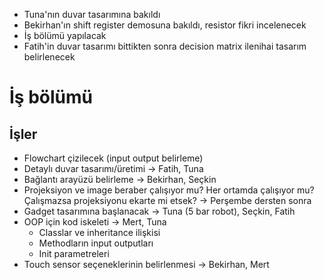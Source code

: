 - Tuna'nın duvar tasarımına bakıldı
- Bekirhan'ın shift register demosuna bakıldı, resistor fikri incelenecek
- İş bölümü yapılacak
- Fatih'in duvar tasarımı bittikten sonra decision matrix ilenihai tasarım belirlenecek

# İş bölümü

## İşler

- Flowchart çizilecek (input output belirleme)
- Detaylı duvar tasarımı/üretimi -> Fatih, Tuna
- Bağlantı arayüzü belirleme -> Bekirhan, Seçkin
- Projeksiyon ve image beraber çalışıyor mu? Her ortamda çalışıyor mu? Çalışmazsa projeksiyonu ekarte mi etsek? -> Perşembe dersten sonra
- Gadget tasarımına başlanacak -> Tuna (5 bar robot), Seçkin, Fatih
- OOP için kod iskeleti -> Mert, Tuna
  - Classlar ve inheritance ilişkisi 
  - Methodların input outputları
  - Init parametreleri
- Touch sensor seçeneklerinin belirlenmesi -> Bekirhan, Mert
